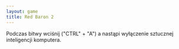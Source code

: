 ```yaml
---
layout: game
title: Red Baron 2
---
```


Podczas bitwy wciśnij ("CTRL" + "A") a nastąpi wyłączenie sztucznej
inteligencji komputera.
